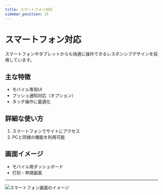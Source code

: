 ```yaml
---
title: スマートフォン対応
sidebar_position: 15
---
```


# スマートフォン対応

スマートフォンやタブレットからも快適に操作できるレスポンシブデザインを採用しています。

## 主な特徴
- モバイル専用UI
- プッシュ通知対応（オプション）
- タッチ操作に最適化

## 詳細な使い方
1. スマートフォンでサイトにアクセス
2. PCと同様の機能を利用可能

## 画面イメージ
- モバイル用ダッシュボード
- 打刻・申請画面

---

![スマートフォン画面のイメージ](https://placehold.jp/300x600.png?text=Smartphone+UI)

